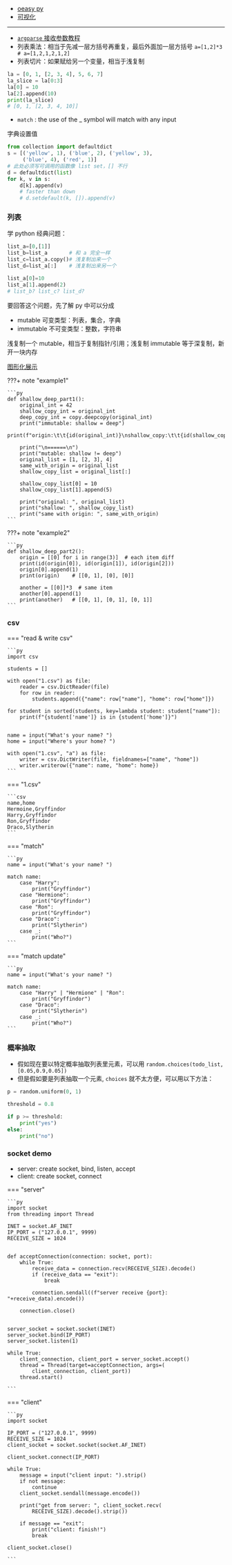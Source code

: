 - [oeasy py](https://www.lanqiao.cn/courses/3584)
- [可视化](https://pythontutor.com/)

---

- [`argparse` 接收参数教程](https://tendcode.com/subject/article/python-shell/)
- 列表乘法：相当于先减一层方括号再重复，最后外面加一层方括号 `a=[1,2]*3 # a=[1,2,1,2,1,2]`
- 列表切片：如果赋给另一个变量，相当于浅复制

```py
la = [0, 1, [2, 3, 4], 5, 6, 7]
la_slice = la[0:3]
la[0] = 10
la[2].append(10)
print(la_slice)
# [0, 1, [2, 3, 4, 10]]
```

- `match` : the use of the _ symbol will match with any input

字典设置值

```py
from collection import defaultdict
s = [('yellow', 1), ('blue', 2), ('yellow', 3),
     ('blue', 4), ('red', 1)]
# 此处必须写可调用的函数像 list set，[] 不行
d = defaultdict(list) 
for k, v in s:
    d[k].append(v)
    # faster than down
    # d.setdefault(k, []).append(v)
```

### 列表
学 python 经典问题：

```py
list_a=[0,[1]]
list_b=list_a       # 和 a 完全一样
list_c=list_a.copy()# 浅复制出来一个
list_d=list_a[:]    # 浅复制出来另一个

list_a[0]=10
list_a[1].append(2)
# list_b? list_c? list_d?
```

要回答这个问题，先了解 py 中可以分成 

- mutable 可变类型：列表，集合，字典
- immutable 不可变类型：整数，字符串

浅复制一个 mutable，相当于复制指针/引用；浅复制 immutable 等于深复制，新开一块内存

[图形化展示](https://pythontutor.com/render.html#code=list_a%3D%5B0,%5B1%5D%5D%0Alist_b%3Dlist_a%0Alist_c%3Dlist_a.copy%28%29%0Alist_d%3Dlist_a%5B%3A%5D%0A%0Alist_a%5B0%5D%3D10%0Alist_a%5B1%5D.append%282%29&cumulative=false&curInstr=6&heapPrimitives=nevernest&mode=display&origin=opt-frontend.js&py=3&rawInputLstJSON=%5B%5D&textReferences=false)

???+ note "example1"

    ```py
    def shallow_deep_part1():
        original_int = 42
        shallow_copy_int = original_int
        deep_copy_int = copy.deepcopy(original_int)
        print("immutable: shallow = deep")
        print(f"origin:\t\t{id(original_int)}\nshallow_copy:\t\t{id(shallow_copy_int)}\ndeep_copy:\t\t{id(deep_copy_int)}")

        print("\n======\n")
        print("mutable: shallow != deep")
        original_list = [1, [2, 3], 4]
        same_with_origin = original_list
        shallow_copy_list = original_list[:]

        shallow_copy_list[0] = 10
        shallow_copy_list[1].append(5)

        print("original: ", original_list)
        print("shallow: ", shallow_copy_list)
        print("same with origin: ", same_with_origin)
    ```

???+ note "example2"

    ```py
    def shallow_deep_part2():
        origin = [[0] for i in range(3)]  # each item diff
        print(id(origin[0]), id(origin[1]), id(origin[2]))
        origin[0].append(1)
        print(origin)    # [[0, 1], [0], [0]]

        another = [[0]]*3  # same item
        another[0].append(1)
        print(another)   # [[0, 1], [0, 1], [0, 1]]
    ```

### csv

=== "read & write csv"

    ```py
    import csv

    students = []

    with open("1.csv") as file:
        reader = csv.DictReader(file)
        for row in reader:
            students.append({"name": row["name"], "home": row["home"]})

    for student in sorted(students, key=lambda student: student["name"]):
        print(f"{student['name']} is in {student['home']}")


    name = input("What's your name? ")
    home = input("Where's your home? ")

    with open("1.csv", "a") as file:
        writer = csv.DictWriter(file, fieldnames=["name", "home"])
        writer.writerow({"name": name, "home": home})
    ```

=== "1.csv"

    ```csv
    name,home
    Hermoine,Gryffindor
    Harry,Gryffindor
    Ron,Gryffindor
    Draco,Slytherin
    ```

=== "match"

    ```py
    name = input("What's your name? ")

    match name: 
        case "Harry":
            print("Gryffindor")
        case "Hermione":
            print("Gryffindor")
        case "Ron": 
            print("Gryffindor")
        case "Draco":
            print("Slytherin")
        case _:
            print("Who?")
    ```

=== "match update"

    ```py
    name = input("What's your name? ")

    match name: 
        case "Harry" | "Hermione" | "Ron":
            print("Gryffindor")
        case "Draco":
            print("Slytherin")
        case _:
            print("Who?")
    ```

### 概率抽取
- 假如现在要以特定概率抽取列表里元素，可以用 `random.choices(todo_list,[0.05,0.9,0.05])` 
- 但是假如要是列表抽取一个元素, `choices` 就不太方便，可以用以下方法：
```py
p = random.uniform(0, 1)

threshold = 0.8

if p >= threshold:
    print("yes")
else:
    print("no")
```

### socket demo
- server: create socket, bind, listen, accept
- client: create socket, connect


=== "server"

    ```py
    import socket
    from threading import Thread

    INET = socket.AF_INET
    IP_PORT = ("127.0.0.1", 9999)
    RECEIVE_SIZE = 1024


    def acceptConnection(connection: socket, port):
        while True:
            receive_data = connection.recv(RECEIVE_SIZE).decode()
            if (receive_data == "exit"):
                break

            connection.sendall((f"server receive {port}: "+receive_data).encode())

        connection.close()


    server_socket = socket.socket(INET)
    server_socket.bind(IP_PORT)
    server_socket.listen(1)

    while True:
        client_connection, client_port = server_socket.accept()
        thread = Thread(target=acceptConnection, args=(
            client_connection, client_port))
        thread.start()

    ```

=== "client"

    ```py
    import socket

    IP_PORT = ("127.0.0.1", 9999)
    RECEIVE_SIZE = 1024
    client_socket = socket.socket(socket.AF_INET)

    client_socket.connect(IP_PORT)

    while True:
        message = input("client input: ").strip()
        if not message:
            continue
        client_socket.sendall(message.encode())

        print("get from server: ", client_socket.recv(
            RECEIVE_SIZE).decode().strip())

        if message == "exit":
            print("client: finish!")
            break

    client_socket.close()

    ```

